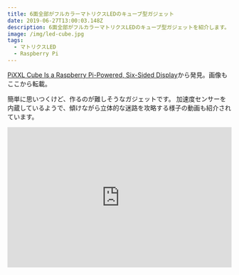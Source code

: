 ```yaml
---
title: 6面全部がフルカラーマトリクスLEDのキューブ型ガジェット
date: 2019-06-27T13:00:03.148Z
description: 6面全部がフルカラーマトリクスLEDのキューブ型ガジェットを紹介します。
image: /img/led-cube.jpg
tags:
  - マトリクスLED
  - Raspberry Pi
---
```

[PiXXL Cube Is a Raspberry Pi-Powered, Six-Sided Display](https://blog.hackster.io/pixxl-cube-displays-images-on-all-six-sides-ee44ad2f95a7)から発見。画像もここから転載。

簡単に思いつくけど、作るのが難しそうなガジェットです。
加速度センサーを内蔵しているようで、傾けながら立体的な迷路を攻略する様子の動画も紹介されています。

<iframe width="100%" height="315" src="https://www.youtube.com/embed/9qZLpdIfeTc" frameborder="0" allow="accelerometer; autoplay; encrypted-media; gyroscope; picture-in-picture" allowfullscreen></iframe>
